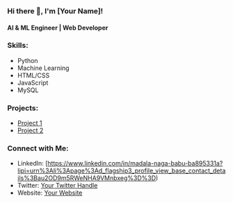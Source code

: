 ### Hi there 👋, I'm [Your Name]!

#### AI & ML Engineer | Web Developer

### Skills:
- Python
- Machine Learning
- HTML/CSS
- JavaScript
- MySQL

### Projects:
- [Project 1](link-to-project)
- [Project 2](link-to-project)

### Connect with Me:
- LinkedIn: [https://www.linkedin.com/in/madala-naga-babu-ba895331a?lipi=urn%3Ali%3Apage%3Ad_flagship3_profile_view_base_contact_details%3Bau2OD9m5RWeNHA9VMnbxeg%3D%3D)
- Twitter: [Your Twitter Handle](twitter.com/your-handle)
- Website: [Your Website](your-website.com)

